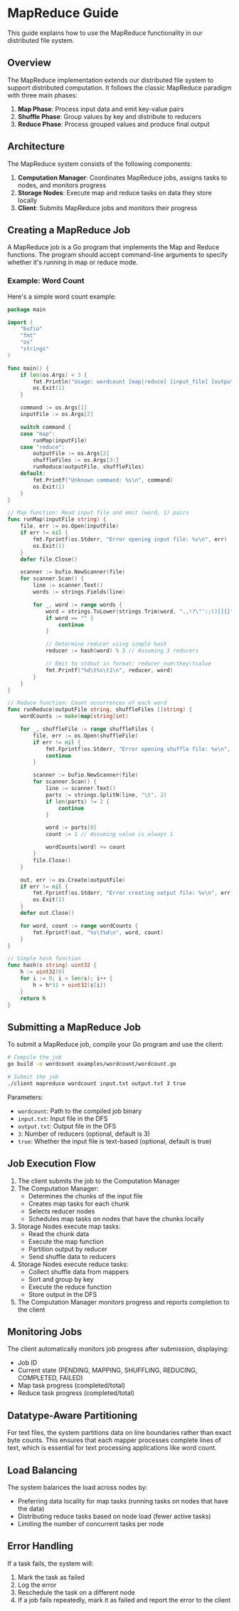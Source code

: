 # MapReduce Guide

This guide explains how to use the MapReduce functionality in our distributed file system.

## Overview

The MapReduce implementation extends our distributed file system to support distributed computation. It follows the classic MapReduce paradigm with three main phases:

1. **Map Phase**: Process input data and emit key-value pairs
2. **Shuffle Phase**: Group values by key and distribute to reducers
3. **Reduce Phase**: Process grouped values and produce final output

## Architecture

The MapReduce system consists of the following components:

1. **Computation Manager**: Coordinates MapReduce jobs, assigns tasks to nodes, and monitors progress
2. **Storage Nodes**: Execute map and reduce tasks on data they store locally
3. **Client**: Submits MapReduce jobs and monitors their progress

## Creating a MapReduce Job

A MapReduce job is a Go program that implements the Map and Reduce functions. The program should accept command-line arguments to specify whether it's running in map or reduce mode.

### Example: Word Count

Here's a simple word count example:

```go
package main

import (
    "bufio"
    "fmt"
    "os"
    "strings"
)

func main() {
    if len(os.Args) < 3 {
        fmt.Println("Usage: wordcount [map|reduce] [input_file] [output_files...]")
        os.Exit(1)
    }

    command := os.Args[1]
    inputFile := os.Args[2]

    switch command {
    case "map":
        runMap(inputFile)
    case "reduce":
        outputFile := os.Args[2]
        shuffleFiles := os.Args[3:]
        runReduce(outputFile, shuffleFiles)
    default:
        fmt.Printf("Unknown command: %s\n", command)
        os.Exit(1)
    }
}

// Map function: Read input file and emit (word, 1) pairs
func runMap(inputFile string) {
    file, err := os.Open(inputFile)
    if err != nil {
        fmt.Fprintf(os.Stderr, "Error opening input file: %v\n", err)
        os.Exit(1)
    }
    defer file.Close()

    scanner := bufio.NewScanner(file)
    for scanner.Scan() {
        line := scanner.Text()
        words := strings.Fields(line)

        for _, word := range words {
            word = strings.ToLower(strings.Trim(word, ".,!?\"':;()[]{}"))
            if word == "" {
                continue
            }

            // Determine reducer using simple hash
            reducer := hash(word) % 3 // Assuming 3 reducers

            // Emit to stdout in format: reducer_num\tkey\tvalue
            fmt.Printf("%d\t%s\t1\n", reducer, word)
        }
    }
}

// Reduce function: Count occurrences of each word
func runReduce(outputFile string, shuffleFiles []string) {
    wordCounts := make(map[string]int)

    for _, shuffleFile := range shuffleFiles {
        file, err := os.Open(shuffleFile)
        if err != nil {
            fmt.Fprintf(os.Stderr, "Error opening shuffle file: %v\n", err)
            continue
        }

        scanner := bufio.NewScanner(file)
        for scanner.Scan() {
            line := scanner.Text()
            parts := strings.SplitN(line, "\t", 2)
            if len(parts) != 2 {
                continue
            }

            word := parts[0]
            count := 1 // Assuming value is always 1

            wordCounts[word] += count
        }
        file.Close()
    }

    out, err := os.Create(outputFile)
    if err != nil {
        fmt.Fprintf(os.Stderr, "Error creating output file: %v\n", err)
        os.Exit(1)
    }
    defer out.Close()

    for word, count := range wordCounts {
        fmt.Fprintf(out, "%s\t%d\n", word, count)
    }
}

// Simple hash function
func hash(s string) uint32 {
    h := uint32(0)
    for i := 0; i < len(s); i++ {
        h = h*31 + uint32(s[i])
    }
    return h
}
```

## Submitting a MapReduce Job

To submit a MapReduce job, compile your Go program and use the client:

```bash
# Compile the job
go build -o wordcount examples/wordcount/wordcount.go

# Submit the job
./client mapreduce wordcount input.txt output.txt 3 true
```

Parameters:

- `wordcount`: Path to the compiled job binary
- `input.txt`: Input file in the DFS
- `output.txt`: Output file in the DFS
- `3`: Number of reducers (optional, default is 3)
- `true`: Whether the input file is text-based (optional, default is true)

## Job Execution Flow

1. The client submits the job to the Computation Manager
2. The Computation Manager:
   - Determines the chunks of the input file
   - Creates map tasks for each chunk
   - Selects reducer nodes
   - Schedules map tasks on nodes that have the chunks locally
3. Storage Nodes execute map tasks:
   - Read the chunk data
   - Execute the map function
   - Partition output by reducer
   - Send shuffle data to reducers
4. Storage Nodes execute reduce tasks:
   - Collect shuffle data from mappers
   - Sort and group by key
   - Execute the reduce function
   - Store output in the DFS
5. The Computation Manager monitors progress and reports completion to the client

## Monitoring Jobs

The client automatically monitors job progress after submission, displaying:

- Job ID
- Current state (PENDING, MAPPING, SHUFFLING, REDUCING, COMPLETED, FAILED)
- Map task progress (completed/total)
- Reduce task progress (completed/total)

## Datatype-Aware Partitioning

For text files, the system partitions data on line boundaries rather than exact byte counts. This ensures that each mapper processes complete lines of text, which is essential for text processing applications like word count.

## Load Balancing

The system balances the load across nodes by:

- Preferring data locality for map tasks (running tasks on nodes that have the data)
- Distributing reduce tasks based on node load (fewer active tasks)
- Limiting the number of concurrent tasks per node

## Error Handling

If a task fails, the system will:

1. Mark the task as failed
2. Log the error
3. Reschedule the task on a different node
4. If a job fails repeatedly, mark it as failed and report the error to the client
